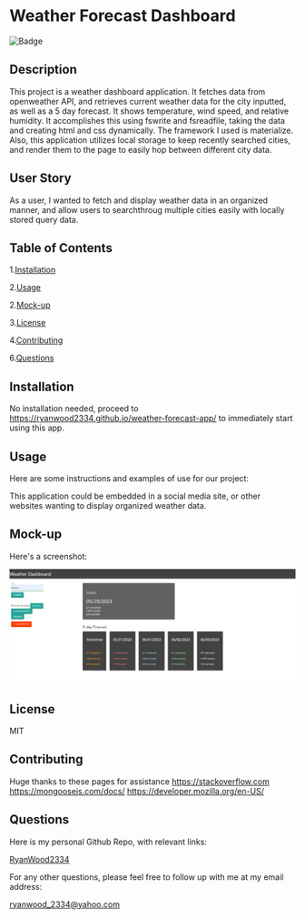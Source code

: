 # Weather Forecast Dashboard

![Badge](https://img.shields.io/static/v1?label=License&message=MIT&color=<GREEN>)

## Description

This project is a weather dashboard application. It fetches data from openweather API, and retrieves current weather data for the city inputted, as well as a 5 day forecast. It shows temperature, wind speed, and relative humidity. It accomplishes this using fswrite and fsreadfile, taking the data and creating html and css dynamically. The framework I used is materialize. Also, this application utilizes local storage to keep recently searched cities, and render them to the page to easily hop between different city data.

## User Story

As a user, I wanted to fetch and display weather data in an organized manner, and allow users to searchthroug multiple cities easily with locally stored query data.

## Table of Contents

1.[Installation](#installation)

2.[Usage](#usage)

2.[Mock-up](#mockup)

3.[License](#license)

4.[Contributing](#contributing)

6.[Questions](#questions)

## Installation

No installation needed, proceed to https://ryanwood2334.github.io/weather-forecast-app/
to immediately start using this app.

## Usage

Here are some instructions and examples of use for our project:

This application could be embedded in a social media site, or other websites wanting to display organized weather data.

## Mock-up

Here's a screenshot:

![weather screenshot](./assets/weather%20screenshot.png)

## License

MIT

## Contributing

Huge thanks to these pages for assistance
https://stackoverflow.com
https://mongoosejs.com/docs/
https://developer.mozilla.org/en-US/

## Questions

Here is my personal Github Repo, with relevant links:

[RyanWood2334](https://github.com/RyanWood2334)

For any other questions, please feel free to follow up with me at my email address:

ryanwood_2334@yahoo.com
